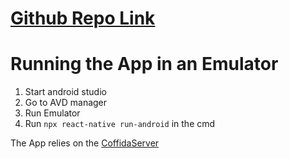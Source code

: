 # [Github Repo Link](https://github.com/Matrix374/MobileDevCWK)

# Running the App in an Emulator

1. Start android studio
2. Go to AVD manager
3. Run Emulator
4. Run `npx react-native run-android` in the cmd

The App relies on the [CoffidaServer](https://github.com/ash-williams/coffida_server)

